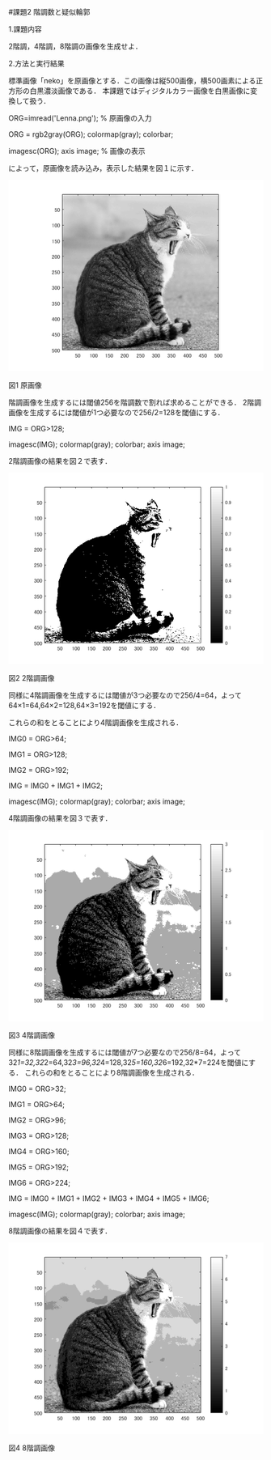 #課題2 階調数と疑似輪郭

1.課題内容

2階調，4階調，8階調の画像を生成せよ．

2.方法と実行結果

標準画像「neko」を原画像とする．この画像は縦500画像，横500画素による正方形の白黒濃淡画像である．
本課題ではディジタルカラー画像を白黒画像に変換して扱う．

ORG=imread('Lenna.png'); % 原画像の入力 

ORG = rgb2gray(ORG); colormap(gray); colorbar; 

imagesc(ORG); axis image; % 画像の表示 

によって，原画像を読み込み，表示した結果を図１に示す．

![原画像](https://github.com/NaokiAoyama/lecture_image_processing/blob/master/image/kadai2-1.png?raw=true)  

図1 原画像

階調画像を生成するには閾値256を階調数で割れば求めることができる．
2階調画像を生成するには閾値が1つ必要なので256/2=128を閾値にする．

IMG = ORG>128; 

imagesc(IMG); colormap(gray); colorbar;  axis image; 

2階調画像の結果を図２で表す．

![原画像](https://github.com/NaokiAoyama/lecture_image_processing/blob/master/image/kadai2-2.png?raw=true)
  
図2 2階調画像

同様に4階調画像を生成するには閾値が3つ必要なので256/4=64，よって64×1=64,64×2=128,64×3=192を閾値にする．

これらの和をとることにより4階調画像を生成される．

IMG0 = ORG>64; 

IMG1 = ORG>128; 

IMG2 = ORG>192; 

IMG = IMG0 + IMG1 + IMG2; 

imagesc(IMG); colormap(gray); colorbar;  axis image; 

4階調画像の結果を図３で表す．

![原画像](https://github.com/NaokiAoyama/lecture_image_processing/blob/master/image/kadai2-3.png?raw=true)
  
図3 4階調画像

同様に8階調画像を生成するには閾値が7つ必要なので256/8=64，よって32*1=32,32*2=64,32*3=96,32*4=128,32*5=160,32*6=192,32*7=224を閾値にする．
これらの和をとることにより8階調画像を生成される．

IMG0 = ORG>32;

IMG1 = ORG>64;

IMG2 = ORG>96;

IMG3 = ORG>128;

IMG4 = ORG>160;

IMG5 = ORG>192;

IMG6 = ORG>224;

IMG = IMG0 + IMG1 + IMG2 + IMG3 + IMG4 + IMG5 + IMG6;

imagesc(IMG); colormap(gray); colorbar; axis image;

8階調画像の結果を図４で表す．

![原画像](https://github.com/NaokiAoyama/lecture_image_processing/blob/master/image/kadai2-4.png?raw=true)  

図4 8階調画像
